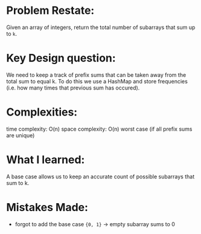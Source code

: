 # Problem Restate:
Given an array of integers, return the total number of subarrays that sum up to `k`.

# Key Design question:
We need to keep a track of prefix sums that can be taken away from the total sum to equal k. To do this we use a HashMap and store frequencies (i.e. how many times that previous sum has occured).

# Complexities:
time complexity: O(n)
space complexity: O(n) worst case (if all prefix sums are unique)

# What I learned:
A base case allows us to keep an accurate count of possible subarrays that sum to k.

# Mistakes Made:
- forgot to add the base case `{0, 1}` -> empty subarray sums to 0
